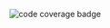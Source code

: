 ![code coverage badge](https://github.com/lcysmthls/learn-cicd-starter/tree/main/.github/workflows/cy.yml/badge.svg)

